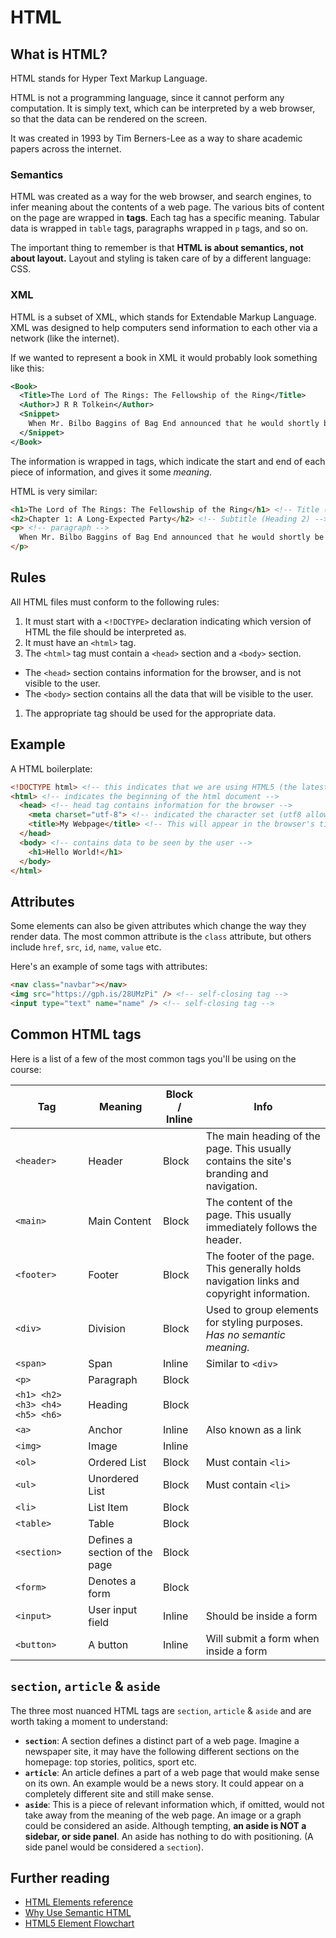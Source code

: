 # HTML

## What is HTML?

HTML stands for Hyper Text Markup Language.

HTML is not a programming language, since it cannot perform any computation. It is simply text, which can be interpreted by a web browser, so that the data can be rendered on the screen.

It was created in 1993 by Tim Berners-Lee as a way to share academic papers across the internet.

### Semantics

HTML was created as a way for the web browser, and search engines, to infer meaning about the contents of a web page. The various bits of content on the page are wrapped in **tags**. Each tag has a specific meaning. Tabular data is wrapped in `table` tags, paragraphs wrapped in `p` tags, and so on.

The important thing to remember is that **HTML is about semantics, not about layout.** Layout and styling is taken care of by a different language: CSS.

### XML

HTML is a subset of XML, which stands for Extendable Markup Language. XML was designed to help computers send information to each other via a network (like the internet).

If we wanted to represent a book in XML it would probably look something like this:

```xml
<Book>
  <Title>The Lord of The Rings: The Fellowship of the Ring</Title>
  <Author>J R R Tolkein</Author>
  <Snippet>
    When Mr. Bilbo Baggins of Bag End announced that he would shortly be celebrating his eleventy-first birthday with a party of special magnificence, there was much talk and excitement in Hobbiton.
  </Snippet>
</Book>
```

The information is wrapped in tags, which indicate the start and end of each piece of information, and gives it some _meaning_.

HTML is very similar:

```html
<h1>The Lord of The Rings: The Fellowship of the Ring</h1> <!-- Title (Heading 1) -->
<h2>Chapter 1: A Long-Expected Party</h2> <!-- Subtitle (Heading 2) -->
<p> <!-- paragraph -->
  When Mr. Bilbo Baggins of Bag End announced that he would shortly be celebrating his eleventy-first birthday with a party of special magnificence, there was much talk and excitement in Hobbiton.
</p>
```

## Rules

All HTML files must conform to the following rules:

1. It must start with a `<!DOCTYPE>` declaration indicating which version of HTML the file should be interpreted as.
1. It must have an `<html>` tag.
1. The `<html>` tag must contain a `<head>` section and a `<body>` section.
  * The `<head>` section contains information for the browser, and is not visible to the user.
  * The `<body>` section contains all the data that will be visible to the user.
1. The appropriate tag should be used for the appropriate data.

## Example

A HTML boilerplate:

```html
<!DOCTYPE html> <!-- this indicates that we are using HTML5 (the latest version of HTML)-->
<html> <!-- indicates the beginning of the html document -->
  <head> <!-- head tag contains information for the browser -->
    <meta charset="utf-8"> <!-- indicated the character set (utf8 allows emoji characters...) -->
    <title>My Webpage</title> <!-- This will appear in the browser's title bar or tab -->
  </head>
  <body> <!-- contains data to be seen by the user -->
    <h1>Hello World!</h1>
  </body>
</html>
```

## Attributes

Some elements can also be given attributes which change the way they render data. The most common attribute is the `class` attribute, but others include `href`, `src`, `id`, `name`, `value` etc.

Here's an example of some tags with attributes:

```html
<nav class="navbar"></nav>
<img src="https://gph.is/28UMzPi" /> <!-- self-closing tag -->
<input type="text" name="name" /> <!-- self-closing tag -->
```

## Common HTML tags

Here is a list of a few of the most common tags you'll be using on the course:

| Tag | Meaning | Block / Inline | Info |
|-----|---------|----------------|------|
| `<header>` | Header | Block | The main heading of the page. This usually contains the site's branding and navigation. |
| `<main>` | Main Content | Block | The content of the page. This usually immediately follows the header. |
| `<footer>` | Footer | Block | The footer of the page. This generally holds navigation links and copyright information. |
| `<div>` | Division  | Block | Used to group elements for styling purposes. _Has no semantic meaning._ |
| `<span>` | Span | Inline | Similar to `<div>` |
| `<p>` | Paragraph | Block |  |
| `<h1> <h2> <h3> <h4> <h5> <h6>` | Heading | Block |  |
| `<a>` | Anchor | Inline | Also known as a link |
| `<img>` | Image | Inline |  |
| `<ol>` | Ordered List | Block | Must contain `<li>` |
| `<ul>` | Unordered List | Block | Must contain `<li>` |
| `<li>` | List Item | Block |  |
| `<table>` | Table | Block |  |
| `<section>` | Defines a section of the page | Block |  |
| `<form>` | Denotes a form | Block |  |
| `<input>` | User input field | Inline | Should be inside a form |
| `<button>` | A button | Inline | Will submit a form when inside a form |

## `section`, `article` & `aside`

The three most nuanced HTML tags are `section`, `article` & `aside` and are worth taking a moment to understand:

- **`section`**: A section defines a distinct part of a web page. Imagine a newspaper site, it may have the following different sections on the homepage: top stories, politics, sport etc.
- **`article`**: An article defines a part of a web page that would make sense on its own. An example would be a news story. It could appear on a completely different site and still make sense.
- **`aside`**: This is a piece of relevant information which, if omitted, would not take away from the meaning of the web page. An image or a graph could be considered an aside. Although tempting, **an aside is NOT a sidebar, or side panel**. An aside has nothing to do with positioning. (A side panel would be considered a `section`).

## Further reading

* [HTML Elements reference](https://developer.mozilla.org/en-US/docs/Web/HTML/Element)
* [Why Use Semantic HTML](https://www.thoughtco.com/why-use-semantic-html-3468271)
* [HTML5 Element Flowchart](http://html5doctor.com/downloads/h5d-sectioning-flowchart.pdf)